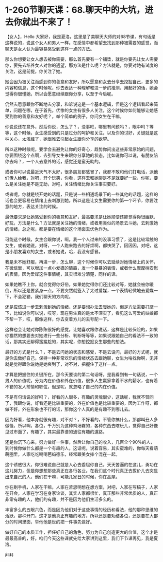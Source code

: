 # 1-260节聊天课：68.聊天中的大坑，进去你就出不来了！

【女人】，Hello 大家好，我是夏洛，这里是了美聊天大师的对68节课，有句话是这样说的，说这个女人和男人一样，在感情中都希望去找到那种被需要的感觉，而聊天是女人认为最容易感受到这样一点的方法。

那么你想要让女人想去被你需要，那么首先要有一个铺垫，就是你要先让女人需要你，要先去培养女人对你的遇望，那方法是什么呢？方法就是，你要对她有试度的关注，这是前提，你关注了她。

她会因为被关注而感到你的善意和友好，所以愿意和女去分享去挖掘自己，更多的内容和信息，这个时候呢，你去表达一种理解和进一步的推测，用起好的话，她会觉得你很懂她，所以会愿意继续跟你分享，以至于今后呢。

仍然去愿意跟你不断地去分享，和诉说这是一个基本逻辑，但是这个逻辑看起来简单，问题在哪，在于首先，优惨的女生有很多人关注，这个时候你如何能够让她感受到你的善意和友好呢？，举个简单的例子，你问女生在干嘛。

你说说还在意外，然后你说，怎么了？，没事吧，哪里有问题吗？，眼中吗？等等，这个时候，女生感受到的只是过分的呵护和关注，以及你的讨好，关键就是这种关心，太浅藏了，她很难去引起女生跟你分享的欲望。

所以这种时候呢，要学会去避免让你的好奇心，趋势你问出这些非常原始的问题，你要围绕这个点啊，去引导女生来跟你分享她的状态，比如说你可以说，有朋友陪你去吗？，一个人去意外的话，感觉还是蛮无助的。

或者你可以说最近天气不太好，很多朋友都感冒了，我都不敢和他们打电话，派他们传人给我，对吧，开个玩笑，你看，这样去和她聊是不是就要好一些，你呢，要么是关注她是不是无助，对吧，关注情绪比你关注事实要好。

或者呢，你就是绕开她的话题，只是说一些相通场景下的一些其他的话题，这样的话也会更容易在情绪上去刺激到她，所以这是让女生需要你的第一个环节，你要注意的地方，表达关注的时候。

最低要求是让她感受到你的善意和友好，最高要求是让她顺便还能觉得你很幽默、好玩，方法是什么？方法就是关注她的情绪，或者用类似的场景去斗她，去刺激她的情绪，总之呢，都是要在情绪的这个场面去优色作为。

可能这个时候，女生会跟你说，啊，我一个人过来的没事习惯了，这是比较常触的女生，或者她说，对呀，一个人跑来跑去的好烦啊，都快哭了，因因因，对吧，这是小朋友喜欢的女生，或者她说，哈，我没有感冒。

我是未不她舒服，再进一步，怎么聊，这个时候你可以去延续对她情绪上的关怀，在微信里，可以增加一点小爱媒的情趣，发一个暴暴的表情，或者什么摩摩桃安慰的表情，因为爱媒这件事情呢，其实很难分清楚，同样的话。

如果她瞧不上你，就会觉得你好俗，如果她觉得你们还比较对等，她就会被你暖倒，所以还是要紧身一点，不要突然就签入了太过爱媒，一个表情轻微地去爱媒一下，不会犯错，我们聊天的方向呢。

还是应该进一步去刺激到她的情绪，还是要想办法去暖她的，但是方法需要打摩一下，比如说你可以说，哎呀，现在男生真的是太不深实了，看见这么可爱的姑娘都不帮一下，哎，那像这样，你去变着方儿的去夸配一下。

这样也会让她对你陈陈很好的感觉，让她喜欢跟你说话，这样是比较保险的，如果你猫然的想要去对她进行一些分析、判断呀等等，如果说跟她自己的看法不一致的话，那其实还聊得蛮尴尬的，其实呢，你想挖掘女生那些的想法。

最好的方式是什么？，不是去问她的状态和感受，不是去设问，最好的方式呢，就是你去做好自己，保持一种非常欢乐的情绪状态去跟她聊，女生为啥找你啊，无非就是觉得跟你说她是她爽到了，对不对，把握住了这样一点。

才算是把握住的关键所在，那今天要谈的第二句话呀，是我看到有一句话说，一个男人的价值呢，分为内在价值和外在价值，很多人生赢家拿着不水的薪水，也有着不错的发人前情和职位，但是呢，就忽略了自己的内在价值。

不是有句话说的好吗？，好看的人很多，有趣的灵魂很少，这话呢，我就不赞同了，我跟你说，好看还是比较重要的，外在价值也是比较重要的，因为工作呀，都做不好，外在形象也不行的话，那你这个人真的是有趣不到哪儿去。

因为好看，他本身就很有趣，对不对？，不好看的，不管你搞什么，那都叫丑人多做怪，所以啊，各位，千万别为这种鸡汤霧的，各种东西去瞎玩儿，觉得自己好像见过市面了，有趣了，其实最靠谱的通往有趣的道路。

还是你沉下心来，努力做好一件事，然后让你自己的收入，几百全个90%的人，到时候你做什么都是一个有趣的人，这话呢，说着容易，其实蛮难的，你每天看萌萌圈里，人家吃吃喝喝芭蚂德乐，经常跟美女摔个混在一起。

这个诱惑很大，你很难说自己就是人心去委屈你自己，天天苦逼的在这儿，勇功在这儿努力，但是你想想那些真正在各行各业，在我们这个时代真正去拔价儿去突显出来自己的人，他们在干嘛，可能几家日的时候，你在高屋。

你在刷手机，人家在干嘛，人家在苦思明想在想方案，对吧，人家在写稿子，人家在开会，人家在学习在身家论谈，其实人家都很忙，真正那些非常优质的人，真正非常有趣的人，他们的有趣，并不是因为他们生活多么的。

丰富多么的五眼六色，而是因为他们对于这些事情的经历和看法，他的那种思维的活跃，那种开门，这才是他真正有趣的地方，所以还是要劝结各位，还是要在大部分的时间里面，举他他是世的把一件事先做好。

做好自己的本质工作，担任好自己的角色，努力为自己创造更大的价值，这个才是最最高普的，好，咱们今天这些课就先给大家讲到这里，我们下节课再见，我是夏洛。

拜拜